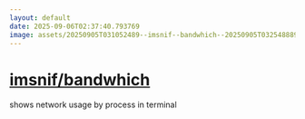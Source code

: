 ```yaml
---
layout: default
date: 2025-09-06T02:37:40.793769
image: assets/20250905T031052489--imsnif--bandwhich--20250905T032548889--cropped.png
---
```


# [imsnif/bandwhich](https://github.com/imsnif/bandwhich)

shows network usage by process in terminal
